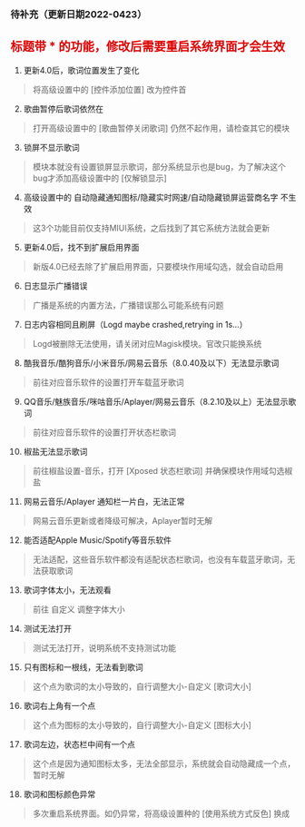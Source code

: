 ### 待补充（更新日期2022-0423）

## <font color="#dd0000">标题带 * 的功能，修改后需要重启系统界面才会生效</font>

 1. 更新4.0后，歌词位置发生了变化
> 将高级设置中的 [控件添加位置] 改为控件首  
2. 歌曲暂停后歌词依然在
> 打开高级设置中的 [歌曲暂停关闭歌词] 仍然不起作用，请检查其它的模块
3. 锁屏不显示歌词
> 模块本就没有设置锁屏显示歌词，部分系统显示也是bug，为了解决这个bug才添加高级设置中的 [仅解锁显示]
4. 高级设置中的 自动隐藏通知图标/隐藏实时网速/自动隐藏锁屏运营商名字 不生效
> 这3个功能目前仅支持MIUI系统，之后找到了其它系统方法就会更新
5. 更新4.0后，找不到扩展启用界面
> 新版4.0已经去除了扩展启用界面，只要模块作用域勾选，就会自动启用
6. 日志显示广播错误
> 广播是系统的内置方法，广播错误那么可能系统有问题
7. 日志内容相同且刷屏（Logd maybe crashed,retrying in 1s...）
> Logd被删除无法使用，请关闭对应Magisk模块。官改只能换系统
8. 酷我音乐/酷狗音乐/小米音乐/网易云音乐（8.0.40及以下）无法显示歌词
> 前往对应音乐软件的设置打开车载蓝牙歌词
9. QQ音乐/魅族音乐/咪咕音乐/Aplayer/网易云音乐（8.2.10及以上）无法显示歌词
> 前往对应音乐软件的设置打开状态栏歌词
10. 椒盐无法显示歌词
> 前往椒盐设置-音乐，打开 [Xposed 状态栏歌词] 并确保模块作用域勾选椒盐
11. 网易云音乐/Aplayer 通知栏一片白，无法正常
> 网易云音乐更新或者降级可解决，Aplayer暂时无解
12. 能否适配Apple Music/Spotify等音乐软件
> 无法适配，这些音乐软件都没有适配状态栏歌词，也没有车载蓝牙歌词，无法获取歌词
13. 歌词字体太小，无法观看
> 前往 自定义 调整字体大小
14. 测试无法打开
> 测试无法打开，说明系统不支持测试功能
15. 只有图标和一根线，无法看到歌词
> 这个点为歌词的太小导致的，自行调整大小-自定义 [歌词大小]
16. 歌词右上角有一个点
> 这个点为图标的太小导致的，自行调整大小-自定义 [图标大小]
17. 歌词左边，状态栏中间有一个点
> 这个点是因为通知图标太多，无法全部显示，系统就会自动隐藏成一个点，暂时无解
18. 歌词和图标颜色异常
> 多次重启系统界面。如仍异常，将高级设置种的 [使用系统方式反色] 换成

